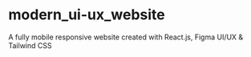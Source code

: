 # modern_ui-ux_website
A fully mobile responsive website created with React.js, Figma UI/UX &amp; Tailwind CSS
